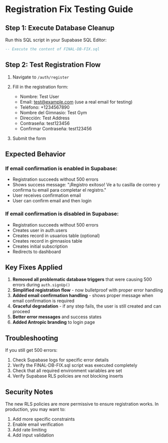 # Registration Fix Testing Guide

## Step 1: Execute Database Cleanup

Run this SQL script in your Supabase SQL Editor:

```sql
-- Execute the content of FINAL-DB-FIX.sql
```

## Step 2: Test Registration Flow

1. Navigate to `/auth/register`
2. Fill in the registration form:
   - Nombre: Test User
   - Email: test@example.com (use a real email for testing)
   - Teléfono: +1234567890
   - Nombre del Gimnasio: Test Gym
   - Dirección: Test Address
   - Contraseña: test123456
   - Confirmar Contraseña: test123456

3. Submit the form

## Expected Behavior

### If email confirmation is enabled in Supabase:
- Registration succeeds without 500 errors
- Shows success message: "¡Registro exitoso! Ve a tu casilla de correo y confirma tu email para completar el registro."
- User receives confirmation email
- User can confirm email and then login

### If email confirmation is disabled in Supabase:
- Registration succeeds without 500 errors
- Creates user in auth.users
- Creates record in usuarios table (optional)
- Creates record in gimnasios table
- Creates initial subscription
- Redirects to dashboard

## Key Fixes Applied

1. **Removed all problematic database triggers** that were causing 500 errors during `auth.signUp()`
2. **Simplified registration flow** - now bulletproof with proper error handling
3. **Added email confirmation handling** - shows proper message when email confirmation is required
4. **Graceful degradation** - if any step fails, the user is still created and can proceed
5. **Better error messages** and success states
6. **Added Antropic branding** to login page

## Troubleshooting

If you still get 500 errors:
1. Check Supabase logs for specific error details
2. Verify the FINAL-DB-FIX.sql script was executed completely
3. Check that all required environment variables are set
4. Verify Supabase RLS policies are not blocking inserts

## Security Notes

The new RLS policies are more permissive to ensure registration works. In production, you may want to:
1. Add more specific constraints
2. Enable email verification
3. Add rate limiting
4. Add input validation